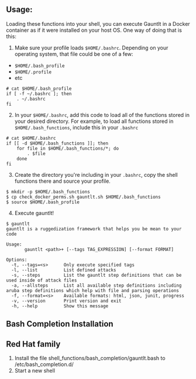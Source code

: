 Usage:
------------
Loading these functions into your shell, you can execute Gauntlt in a Docker container as if it were installed on your host OS.
One way of doing that is this:

1. Make sure your profile loads `$HOME/.bashrc`.  Depending on your operating system, that file could be one of a few:
- `$HOME/.bash_profile`
- `$HOME/.profile`
- etc

```
# cat $HOME/.bash_profile
if [ -f ~/.bashrc ]; then
	. ~/.bashrc
fi
```

2. In your `$HOME/.bashrc`, add this code to load all of the functions stored in your desired directory.
For example, to load all functions stored in `$HOME/.bash_functions`, include this in your `.bashrc`

```
# cat $HOME/.bashrc
if [[ -d $HOME/.bash_functions ]]; then
	for file in $HOME/.bash_functions/*; do
		. $file
	done
fi
```

3. Create the directory you're including in your `.bashrc`, copy the shell functions there and source your profile.

```
$ mkdir -p $HOME/.bash_functions
$ cp check_docker_perms.sh gauntlt.sh $HOME/.bash_functions
$ source $HOME/.bash_profile
```

4. Execute gauntlt!

```
$ gauntlt
gauntlt is a ruggedization framework that helps you be mean to your code

Usage:
       gauntlt <path>+ [--tags TAG_EXPRESSION] [--format FORMAT]

Options:
  -t, --tags=<s>      Only execute specified tags
  -l, --list          List defined attacks
  -s, --steps         List the gauntlt step definitions that can be used inside of attack files
  -a, --allsteps      List all available step definitions including aruba step definitions which help with file and parsing operations
  -f, --format=<s>    Available formats: html, json, junit, progress
  -v, --version       Print version and exit
  -h, --help          Show this message
```

Bash Completion Installation
-----------------
## Red Hat family
1. Install the file shell_functions/bash_completion/gauntlt.bash to /etc/bash_completion.d/
2. Start a new shell
